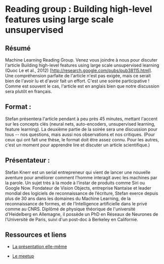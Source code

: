 # Reading group : Building high-level features using large scale unsupervised 

## Résumé

Machine Learning Reading Group. Venez vous joindre à nous pour
discuter l'article Building high-level features using large scale
unsupervised learning (Quoc Le et al., 2012)
[http://research.google.com/pubs/pub38115.html]. Une compréhension
parfaite de l'article n'est pas exigée, mais ce serait bien de l'avoir
lu et d'avoir fait un effort. C'est une soirée participative ! Comme
est souvent le cas, l'article est en anglais bien que notre discussion
sera plutôt en français.

## Format :

Stefan présentera l'article pendant à peu près 45 minutes, mettant
l'accent sur les concepts clés (neural nets, auto-encoders,
unsupervised learning, feature learning). La deuxième partie de la
soirée sera une discussion pour tous -- nos questions, mais aussi nos
observations et nos critiques. (Pour ceux qui ont fait une thèse, le
format doit être assez connu. Pour les autres, c'est un moment pour
apprendre lire et discuter un article scientifique.)

## Présentateur :

Stefan Knerr est un serial entrepreneur qui vient de lancer une
nouvelle aventure pour améliorer comment l’homme interagit avec les
machines par la parole. Un sujet très à la mode à l’instar de produits
comme Siri ou Google Now. Fondateur de Vision Objects, entreprise
Nantaise et leader mondial des logiciels de reconnaissance de
l’écriture, Stefan exerce depuis plus de 30 ans dans les domaines du
Machine Learning, de la reconnaissance de formes, et de l’Intelligence
artificielle dans le privé comme au CNRS. Diplômé de physique
théorique de l'université d'Heidelberg en Allemagne, il possède un PhD
en Réseaux de Neurones de l’Université de Paris, suivi d'un post-doc à
Berkeley en Californie.


## Ressources et liens

* [La présentation elle-même](https://raw.githubusercontent.com/nantes-machine-learning-meetup/NMLM/master/2015-02-02/knerr.pptx)

* [Le meetup](http://www.meetup.com/Nantes-Machine-Learning-Meetup/events/218868497/)
